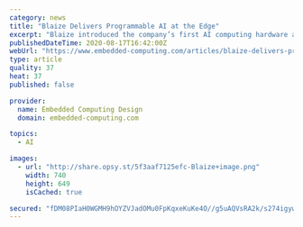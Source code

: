 ```yaml
---
category: news
title: "Blaize Delivers Programmable AI at the Edge"
excerpt: "Blaize introduced the company’s first AI computing hardware and software solutions aimed specifically at the Edge of the IoT, dubbed the Pathfinder and Xplorer platforms and the AI Software Suite."
publishedDateTime: 2020-08-17T16:42:00Z
webUrl: "https://www.embedded-computing.com/articles/blaize-delivers-programmable-ai-at-the-edge"
type: article
quality: 37
heat: 37
published: false

provider:
  name: Embedded Computing Design
  domain: embedded-computing.com

topics:
  - AI

images:
  - url: "http://share.opsy.st/5f3aaf7125efc-Blaize+image.png"
    width: 740
    height: 649
    isCached: true

secured: "fDM08PIaH0WGMH9hOYZVJadOMu0FpKqxeKuKe4O//g5uAQVsRA2k/s274igyw5Kusad1roAxzvbPbDULzK8PIBwinYbl0xfojfB/B0TIMw4YmVBDsoG3+Ons6EoKPLHCS7ZET1cPKy8Cq4GJQtcxXb0NpVVawX1Q6njXUwz3WkF8IR7SOzEbu3aCi3AeSd8yW1T0SaULlENZpspi0LncD0t+S3Q4/XN+ZLsOUkD02313mUPEf8cqUwQgkZc8kQbrLc2NXwzLZMiiaQtZaqcAOw7AfuANWv36Eeyqi2MNf2zbLxCCzXFIodUAA3hclIrP05mI9jnz4HNS1OHlQlD26Q==;bt40DXdFcHWJA5Bv6Mybnw=="
---
```


